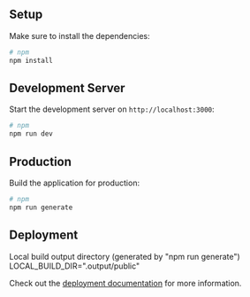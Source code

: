 ## Setup

Make sure to install the dependencies:

```bash
# npm
npm install

```

## Development Server

Start the development server on `http://localhost:3000`:

```bash
# npm
npm run dev

```

## Production

Build the application for production:

```bash
# npm
npm run generate

```

## Deployment

Local build output directory (generated by "npm run generate")
LOCAL_BUILD_DIR=".output/public"


Check out the [deployment documentation](https://nuxt.com/docs/getting-started/deployment) for more information.
